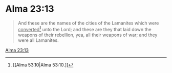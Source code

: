 # Alma 23:13

> And these are the names of the cities of the Lamanites which were <u>converted</u>[^a] unto the Lord; and these are they that laid down the weapons of their rebellion, yea, all their weapons of war; and they were all Lamanites.

[Alma 23:13](https://www.churchofjesuschrist.org/study/scriptures/bofm/alma/23?lang=eng&id=p13#p13)


[^a]: [[Alma 53.10|Alma 53:10.]]
